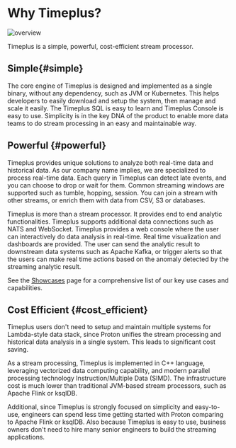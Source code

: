 # Why Timeplus?

![overview](/img/overview.png)

Timeplus is a simple, powerful, cost-efficient stream processor.

## Simple{#simple}

The core engine of Timeplus is designed and implemented as a single binary, without any dependency, such as JVM or Kubernetes. This helps developers to easily download and setup the system, then manage and scale it easily. The Timeplus SQL is easy to learn and Timeplus Console is easy to use. Simplicity is in the key DNA of the product to enable more data teams to do stream processing in an easy and maintainable way.

## Powerful {#powerful}

Timeplus provides unique solutions to analyze both real-time data and historical data. As our company name implies, we are specialized to process real-time data. Each query in Timeplus can detect late events, and you can choose to drop or wait for them. Common streaming windows are supported such as tumble, hopping, session. You can join a stream with other streams, or enrich them with data from CSV, S3 or databases.

Timeplus is more than a stream processor. It provides end to end analytic functionalities. Timeplus supports additional data connections such as NATS and WebSocket. Timeplus provides a web console where the user can interactively do data analysis in real-time. Real time visualization and dashboards are provided. The user can send the analytic result to downstream data systems such as Apache Kafka, or trigger alerts so that the users can make real time actions based on the anomaly detected by the streaming analytic result.

See the [Showcases](showcases) page for a comprehensive list of our key use cases and capabilities.

## Cost Efficient {#cost_efficient}

Timeplus users don't need to setup and maintain multiple systems for Lambda-style data stack, since Proton unifies the stream processing and historical data analysis in a single system. This leads to significant cost saving.

As a stream processing, Timeplus is implemented in C++ language, leveraging vectorized data computing capability, and modern parallel processing technology Instruction/Multiple Data (SIMD). The infrastructure cost is much lower than traditional JVM-based stream processors, such as Apache Flink or ksqlDB.

Additional, since Timeplus is strongly focused on simplicity and easy-to-use, engineers can spend less time getting started with Proton comparing to Apache Flink or ksqlDB. Also because Timeplus is easy to use, business owners don't need to hire many senior engineers to build the streaming applications.
